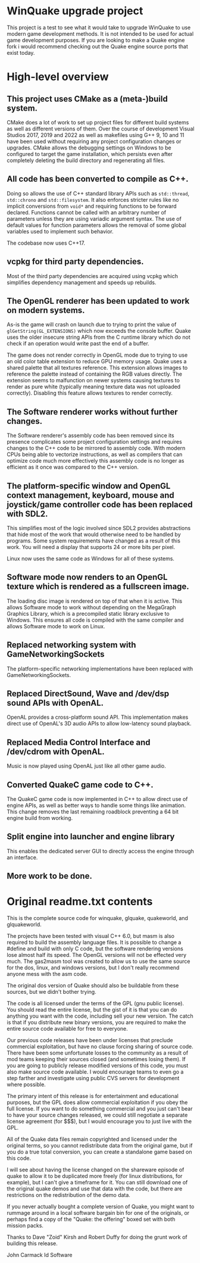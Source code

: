 # WinQuake upgrade project

This project is a test to see what it would take to upgrade WinQuake to use modern game development methods.
It is not intended to be used for actual game development purposes.
If you are looking to make a Quake engine fork i would recommend checking out the Quake engine source ports that exist today.

# High-level overview

## This project uses CMake as a (meta-)build system.

CMake does a lot of work to set up project files for different build systems as well as different versions of them.
Over the course of development Visual Studios 2017, 2019 and 2022 as well as makefiles using G++ 9, 10 and 11 have been used without requiring any project configuration changes or upgrades.
CMake allows the debugging settings on Windows to be configured to target the game installation, which persists even after completely deleting the build directory and regenerating all files.

## All code has been converted to compile as C++.

Doing so allows the use of C++ standard library APIs such as `std::thread`, `std::chrono` and `std::filesystem`.
It also enforces stricter rules like no implicit conversions from `void*` and requiring functions to be forward declared.
Functions cannot be called with an arbitrary number of parameters unless they are using variadic argument syntax.
The use of default values for function parameters allows the removal of some global variables used to implement such behavior.

The codebase now uses C++17.

## vcpkg for third party dependencies.

Most of the third party dependencies are acquired using vcpkg which simplifies dependency management and speeds up rebuilds.

## The OpenGL renderer has been updated to work on modern systems.

As-is the game will crash on launch due to trying to print the value of `glGetString(GL_EXTENSIONS)` which now exceeds the console buffer.
Quake uses the older insecure string APIs from the C runtime library which do not check if an operation would write past the end of a buffer.

The game does not render correctly in OpenGL mode due to trying to use an old color table extension to reduce GPU memory usage.
Quake uses a shared palette that all textures reference. This extension allows images to reference the palette instead of containing the RGB values directly.
The extension seems to malfunction on newer systems causing textures to render as pure white (typically meaning texture data was not uploaded correctly).
Disabling this feature allows textures to render correctly.

## The Software renderer works without further changes.

The Software renderer's assembly code has been removed since its presence complicates some project configuration settings and requires changes to the C++ code to be mirrored to assembly code.
With modern CPUs being able to vectorize instructions, as well as compilers that can optimize code much more effectively this assembly code is no longer as efficient as it once was compared to the C++ version.

## The platform-specific window and OpenGL context management, keyboard, mouse and joystick/game controller code has been replaced with SDL2.

This simplifies most of the logic involved since SDL2 provides abstractions that hide most of the work that would otherwise need to be handled by programs.
Some system requirements have changed as a result of this work. You will need a display that supports 24 or more bits per pixel.

Linux now uses the same code as Windows for all of these systems.

## Software mode now renders to an OpenGL texture which is rendered as a fullscreen image.

The loading disc image is rendered on top of that when it is active.
This allows Software mode to work without depending on the MegaGraph Graphics Library, which is a precompiled static library exclusive to Windows.
This ensures all code is compiled with the same compiler and allows Software mode to work on Linux.

## Replaced networking system with GameNetworkingSockets

The platform-specific networking implementations have been replaced with GameNetworkingSockets.

## Replaced DirectSound, Wave and /dev/dsp sound APIs with OpenAL.

OpenAL provides a cross-platform sound API. This implementation makes direct use of OpenAL's 3D audio APIs to allow low-latency sound playback.

## Replaced Media Control Interface and /dev/cdrom with OpenAL.

Music is now played using OpenAL just like all other game audio.

## Converted QuakeC game code to C++.

The QuakeC game code is now implemented in C++ to allow direct use of engine APIs, as well as better ways to handle some things like animation.
This change removes the last remaining roadblock preventing a 64 bit engine build from working.

## Split engine into launcher and engine library

This enables the dedicated server GUI to directly access the engine through an interface.

## More work to be done.

# Original readme.txt contents

This is the complete source code for winquake, glquake, quakeworld, and 
glquakeworld.

The projects have been tested with visual C++ 6.0, but masm is also required 
to build the assembly language files.  It is possible to change a #define and 
build with only C code, but the software rendering versions lose almost half 
its speed.  The OpenGL versions will not be effected very much.  The 
gas2masm tool was created to allow us to use the same source for the dos, 
linux, and windows versions, but I don't really recommend anyone mess 
with the asm code.

The original dos version of Quake should also be buildable from these 
sources, but we didn't bother trying.

The code is all licensed under the terms of the GPL (gnu public license).  
You should read the entire license, but the gist of it is that you can do 
anything you want with the code, including sell your new version.  The catch 
is that if you distribute new binary versions, you are required to make the 
entire source code available for free to everyone.

Our previous code releases have been under licenses that preclude 
commercial exploitation, but have no clause forcing sharing of source code.  
There have been some unfortunate losses to the community as a result of 
mod teams keeping their sources closed (and sometimes losing them).  If 
you are going to publicly release modified versions of this code, you must 
also make source code available.  I would encourage teams to even go a step 
farther and investigate using public CVS servers for development where 
possible.

The primary intent of this release is for entertainment and educational 
purposes, but the GPL does allow commercial exploitation if you obey the 
full license.  If you want to do something commercial and you just can't bear 
to have your source changes released, we could still negotiate a separate 
license agreement (for $$$), but I would encourage you to just live with the 
GPL.

All of the Quake data files remain copyrighted and licensed under the 
original terms, so you cannot redistribute data from the original game, but if 
you do a true total conversion, you can create a standalone game based on 
this code.

I will see about having the license changed on the shareware episode of 
quake to allow it to be duplicated more freely (for linux distributions, for 
example), but I can't give a timeframe for it.  You can still download one of 
the original quake demos and use that data with the code, but there are 
restrictions on the redistribution of the demo data.

If you never actually bought a complete version of Quake, you might want 
to rummage around in a local software bargain bin for one of the originals, 
or perhaps find a copy of the "Quake: the offering" boxed set with both 
mission packs.

Thanks to Dave "Zoid" Kirsh and Robert Duffy for doing the grunt work of 
building this release.

John Carmack
Id Software


